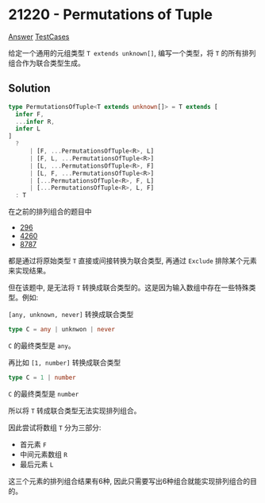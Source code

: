 # 21220 - Permutations of Tuple

[Answer](https://github.com/lybenson/ts-checker/blob/master/src/21220-medium-permutations-of-tuple/template.ts) [TestCases](https://github.com/lybenson/ts-checker/blob/master/src/21220-medium-permutations-of-tuple/test-cases.ts)

给定一个通用的元组类型 `T extends unknown[]`, 编写一个类型，将 `T` 的所有排列组合作为联合类型生成。

## Solution

```ts
type PermutationsOfTuple<T extends unknown[]> = T extends [
  infer F,
  ...infer R,
  infer L
]
  ?
      | [F, ...PermutationsOfTuple<R>, L]
      | [F, L, ...PermutationsOfTuple<R>]
      | [L, ...PermutationsOfTuple<R>, F]
      | [L, F, ...PermutationsOfTuple<R>]
      | [...PermutationsOfTuple<R>, F, L]
      | [...PermutationsOfTuple<R>, L, F]
  : T
```

在之前的排列组合的题目中

- [296]()
- [4260]()
- [8787]()

都是通过将原始类型 `T` 直接或间接转换为联合类型, 再通过 `Exclude` 排除某个元素来实现结果。

但在该题中, 是无法将 `T` 转换成联合类型的。这是因为输入数组中存在一些特殊类型。例如:

`[any, unknown, never]` 转换成联合类型

```ts
type C = any | unknwon | never
```

`C` 的最终类型是 `any`。

再比如 `[1, number]` 转换成联合类型

```ts
type C = 1 | number
```

`C` 的最终类型是 `number`

所以将 `T` 转成联合类型无法实现排列组合。

因此尝试将数组 `T` 分为三部分:

- 首元素 `F`
- 中间元素数组 `R`
- 最后元素 `L`

这三个元素的排列组合结果有6种, 因此只需要写出6种组合就能实现排列组合的目的。
